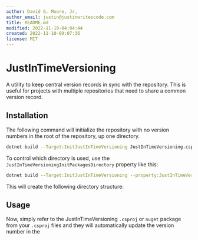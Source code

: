 ```yaml
---
author: David G. Moore, Jr,
author_email: justin@justinwritescode.com
title: README.md
modified: 2022-11-19-04:04:44
created: 2022-11-10-09:07:36
license: MIT
---
```


# JustInTimeVersioning

A utility to keep central version records in sync with the repository.  This is useful for projects with multiple repositories that need to share a common version record.

## Installation

The following command will initialize the repository with no version numbers in the root of the repository, up one directory.

```bash
dotnet build --Target:InitJustInTimeVersioning JustInTimeVersioning.csproj
```

To control which directory is used, use the `JustInTimeVersioningInitPackagesDirectory` property like this:

```bash
dotnet build --Target:InitJustInTimeVersioning --property:JustInTimeVersioningInitPackagesDirectory=C:\JustInTimeVersioning
```

This will create the following directory structure:

## Usage

Now, simply refer to the JustInTimeVersioning `.csproj` or `nuget` package from your `.csproj` files and they will automatically update the version number in the
